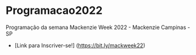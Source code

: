 # Programacao2022
Programação da semana Mackenzie Week 2022 - Mackenzie Campinas - SP

- [Link para Inscriver-se!] (https://bit.ly/mackweek22)
